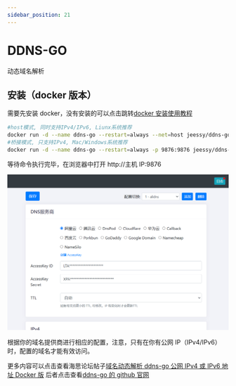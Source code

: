 ```yaml
---
sidebar_position: 21
---
```


# DDNS-GO

动态域名解析

## 安装（docker 版本）

需要先安装 docker，没有安装的可以点击跳转[docker 安装使用教程](https://ecoo.top/docs/nas-skill/docker)

```bash
#host模式, 同时支持IPv4/IPv6, Liunx系统推荐
docker run -d --name ddns-go --restart=always --net=host jeessy/ddns-go
#桥接模式, 只支持IPv4, Mac/Windows系统推荐
docker run -d --name ddns-go --restart=always -p 9876:9876 jeessy/ddns-go

```

等待命令执行完毕，在浏览器中打开 http://主机 IP:9876

![ddnsgo](img/ddnsgo1.png)

根据你的域名提供商进行相应的配置，注意，只有在你有公网 IP（IPv4/IPv6）时，配置的域名才能有效访问。

更多内容可以点击查看海思论坛帖子[域名动态解析 ddns-go 公网 IPv4 或 IPv6 地址 Docker 版](https://bbs.histb.com/d/979-yu-ming-dong-tai-jie-xi-ddns-gogong-wang-ipv4huo-ipv6di-zhi-dockerban)
后者点击查看[ddns-go 的 github 官网](https://github.com/jeessy2/ddns-go)
